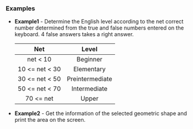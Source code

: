 ### Examples

* __Example1__ - Determine the English level according to the net correct number determined from the true and false numbers entered on the keyboard. 4 false answers takes a right answer.
 <t/> <t/>

    | Net | Level |
    | :-: | :-: |
    | net < 10 | Beginner |
    | 10 <= net < 30 | Elementary |
    | 30 <= net < 50 | Preintermediate |
    | 50 <= net < 70 | Intermediate |
    | 70 <= net | Upper |


* __Example2__ - Get the information of the selected geometric shape and print the area on the screen.
